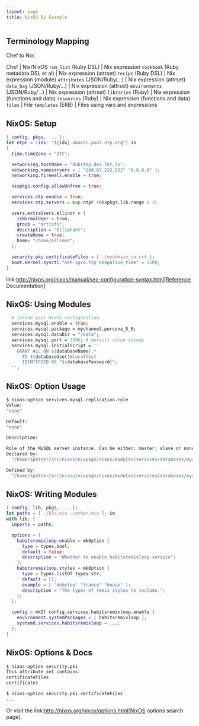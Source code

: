 ```yaml
---
layout: page
title: NixOS By Example
---
```


## Terminology Mapping

Chef to Nix:

Chef | Nix/NixOS
`run_list` (Ruby DSL) | Nix expression
`cookbook` (Ruby metadata DSL et al) | Nix expression (attrset)
`recipe` (Ruby DSL) | Nix expression (module)
`attributes` (JSON/Ruby/...) | Nix expression (attrset)
`data_bag` (JSON/Ruby/...) | Nix expression (attrset)
`environments` (JSON/Ruby/...) | Nix expression (attrset)
`libraries` (Ruby) | Nix expression (functions and data)
`resources` (Ruby) | Nix expression (functions and data)
`files` | File
`templates` (ERB) | Files using vars and expressions

## NixOS: Setup

```nix
{ config, pkgs, ... }:
let ntpF = (idx: "${idx}.amazon.pool.ntp.org") in
{
  time.timeZone = "UTC";

  networking.hostName = "dubstep.dev.lkt.is";
  networking.nameservers = [ "208,67.222.222" "8.8.8.8" ];
  networking.firewall.enable = true;

  nixpkgs.config.allowUnfree = true;

  services.ntp.enable = true;
  services.ntp.servers = map ntpF (nixpkgs.lib.range 0 3)

  users.extraUsers.ellinor = {
    isNormalUser = true;
    group = "artists";
    description = "Elliphant";
    createHome = true;
    home= "/home/ellinor";
  };

  security.pki.certificateFiles = [ ./mydomain_ca.crt ];
  boot.kernel.sysctl."net.ipv4.tcp_keepalive_time" = 1500;
}
```

link:http://nixos.org/nixos/manual/sec-configuration-syntax.html[Reference Documentation]


## NixOS: Using Modules

```nix
  # inside your NixOS configuration
  services.mysql.enable = true;
  services.mysql.package = mychannel.percona_5_6;
  services.mysql.dataDir = "/data";
  services.mysql.port = 3306; # default value anyway
  services.mysql.initialScript = ''
    GRANT ALL ON ${databaseName}.*
      TO ${databaseUser}@localhost
      IDENTIFIED BY "${databasePassword}";
  '';
```

## NixOS: Option Usage

```bash
$ nixos-option services.mysql.replication.role
Value:
"none"

Default:
"none"

Description:

Role of the MySQL server instance. Can be either: master, slave or none
Declared by:
  "/home/spotter/src/nixos/nixpkgs/nixos/modules/services/databases/mysql.nix"

Defined by:
  "/home/spotter/src/nixos/nixpkgs/nixos/modules/services/databases/mysql.nix"
```

## NixOS: Writing Modules

```nix
{ config, lib, pkgs, ... }:
let paths = [ ./bla.nix ./other.nix ]; in
with lib; {
  imports = paths;

  options = {
    habitsremixloop.enable = mkOption {
      type = types.bool;
      default = false;
      description = "Whether to enable habitsremixloop service";
    };
    habitsremixloop.styles = mkOption {
      type = types.listOf types.str;
      default = [];
      example = [ "debstep" "trance" "house" ];
      description = "The types of remix styles to include.";
    };
  };

  config = mkIf config.services.habitsremixloop.enable {
    environment.systemPackages = [ habitsremixloop ];
    systemd.services.habitsremixloop = ...;
  };
}
```

## NixOS: Options & Docs

```bash
$ nixos-option security.pki
This attribute set contains:
certificateFiles
certificates

$ nixos-option security.pki.certificateFiles
...
```

Or visit the link:http://nixos.org/nixos/options.html[NixOS options search page].


